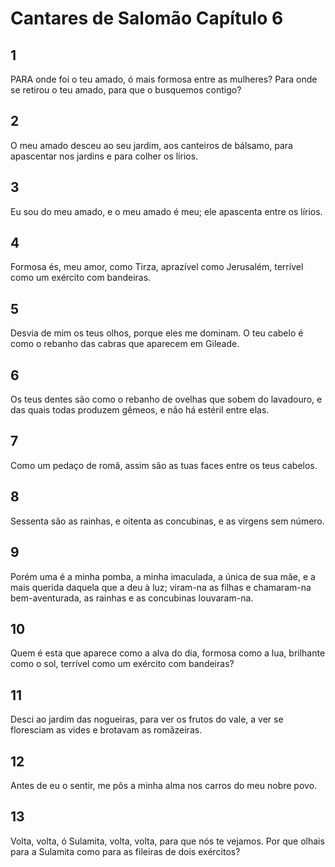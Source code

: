 # Cantares de Salomão Capítulo 6

## 1
PARA onde foi o teu amado, ó mais formosa entre as mulheres? Para onde se retirou o teu amado, para que o busquemos contigo?

## 2
O meu amado desceu ao seu jardim, aos canteiros de bálsamo, para apascentar nos jardins e para colher os lírios.

## 3
Eu sou do meu amado, e o meu amado é meu; ele apascenta entre os lírios.

## 4
Formosa és, meu amor, como Tirza, aprazível como Jerusalém, terrível como um exército com bandeiras.

## 5
Desvia de mim os teus olhos, porque eles me dominam. O teu cabelo é como o rebanho das cabras que aparecem em Gileade.

## 6
Os teus dentes são como o rebanho de ovelhas que sobem do lavadouro, e das quais todas produzem gêmeos, e não há estéril entre elas.

## 7
Como um pedaço de romã, assim são as tuas faces entre os teus cabelos.

## 8
Sessenta são as rainhas, e oitenta as concubinas, e as virgens sem número.

## 9
Porém uma é a minha pomba, a minha imaculada, a única de sua mãe, e a mais querida daquela que a deu à luz; viram-na as filhas e chamaram-na bem-aventurada, as rainhas e as concubinas louvaram-na.

## 10
Quem é esta que aparece como a alva do dia, formosa como a lua, brilhante como o sol, terrível como um exército com bandeiras?

## 11
Desci ao jardim das nogueiras, para ver os frutos do vale, a ver se floresciam as vides e brotavam as romãzeiras.

## 12
Antes de eu o sentir, me pôs a minha alma nos carros do meu nobre povo.

## 13
Volta, volta, ó Sulamita, volta, volta, para que nós te vejamos. Por que olhais para a Sulamita como para as fileiras de dois exércitos?

